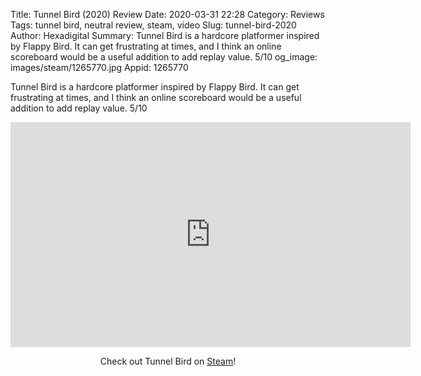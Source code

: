 Title: Tunnel Bird (2020) Review
Date: 2020-03-31 22:28
Category: Reviews
Tags: tunnel bird, neutral review, steam, video
Slug: tunnel-bird-2020
Author: Hexadigital
Summary: Tunnel Bird is a hardcore platformer inspired by Flappy Bird. It can get frustrating at times, and I think an online scoreboard would be a useful addition to add replay value. 5/10
og_image: images/steam/1265770.jpg
Appid: 1265770

Tunnel Bird is a hardcore platformer inspired by Flappy Bird. It can get frustrating at times, and I think an online scoreboard would be a useful addition to add replay value. 5/10

<center><iframe src="https://www.youtube.com/embed/6xTlaRX7Se0?feature=oembed" allow="accelerometer; autoplay; encrypted-media; gyroscope; picture-in-picture" width="640" height="360" frameborder="0"></iframe>

Check out Tunnel Bird on [Steam](https://store.steampowered.com/app/1265770/?curator_clanid=34633900)!</center>
